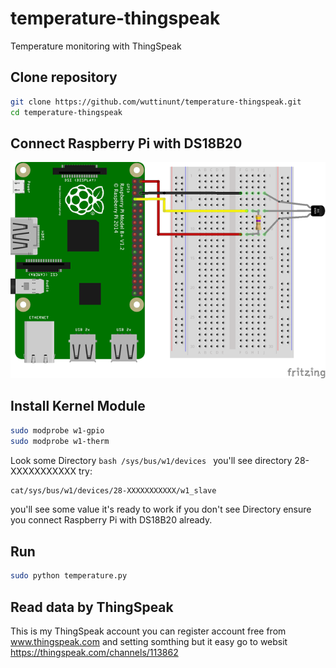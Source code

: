 # temperature-thingspeak
Temperature monitoring with  ThingSpeak


## Clone repository
```bash
git clone https://github.com/wuttinunt/temperature-thingspeak.git
cd temperature-thingspeak
```
## Connect Raspberry Pi with DS18B20

![RasPi](image.png?raw=true "RasPi")

## Install Kernel Module
```bash
sudo modprobe w1-gpio
sudo modprobe w1-therm
```
Look some Directory ```bash /sys/bus/w1/devices ``` you'll see directory 28-XXXXXXXXXXX
try:
```bash
cat/sys/bus/w1/devices/28-XXXXXXXXXXX/w1_slave
```
you'll see some value it's ready to work
if you don't see Directory ensure you connect Raspberry Pi with DS18B20 already.

## Run

```bash
sudo python temperature.py
```

## Read data by ThingSpeak
This is my ThingSpeak account you can register account free from www.thingspeak.com and setting somthing but it easy
go to websit https://thingspeak.com/channels/113862



